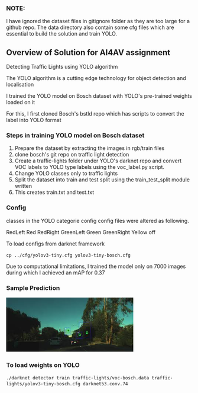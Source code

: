 ### NOTE:

I have ignored the dataset files in gitignore folder as they are too large for a github repo. The data directory also contain some cfg files which are essential to build the solution and train YOLO.


## Overview of Solution for AI4AV assignment 
Detecting Traffic Lights using YOLO algorithm

The YOLO algorithm is a cutting edge technology for object detection and localisation

I trained the YOLO model on Bosch dataset with YOLO's pre-trained weights loaded on it

For this, I first cloned Bosch's bstld repo which has scripts to convert the label into YOLO format


### Steps in training YOLO model on Bosch dataset

1. Prepare the dataset by extracting the images in rgb/train files
2. clone bosch's git repo on traffic light detection
3. Create a traffic-lights folder under YOLO's darknet repo and convert VOC labels to YOLO type labels using the voc_label.py script.
4. Change YOLO classes only to traffic lights
5. Split the dataset into train and test split using the train_test_split module written
6. This creates train.txt and test.txt



### Config

classes in the YOLO categorie config config files were altered as following. 

RedLeft
Red
RedRight
GreenLeft
Green
GreenRight
Yellow
off

To load configs from darknet framework

``` 
cp ../cfg/yolov3-tiny.cfg yolov3-tiny-bosch.cfg

```

Due to computational limitations, I trained the model only on 7000 images during which I achieved an mAP for 0.37

### Sample Prediction

![sample](https://raw.githubusercontent.com/deveshdatwani/ai4av-assignment/master/images.jpeg)

### To load weights on YOLO 

```
./darknet detector train traffic-lights/voc-bosch.data traffic-lights/yolov3-tiny-bosch.cfg darknet53.conv.74
```
